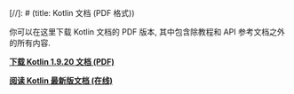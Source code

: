 [//]: # (title: Kotlin 文档 (PDF 格式))

你可以在这里下载 Kotlin 文档的 PDF 版本, 其中包含除教程和 API 参考文档之外的所有内容.

**[下载 Kotlin 1.9.20 文档 (PDF)](https://kotlin.liying-cn.net/resources/kotlin-reference.pdf)**

**[阅读 Kotlin 最新版文档 (在线)](home.xml)**
